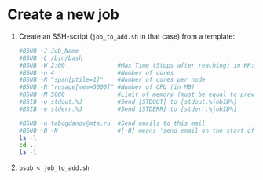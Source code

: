 #                  Create a new job

1. Create an SSH-script (`job_to_add.sh` in that case) from a template:
    ```BASH
    #BSUB -J Job_Name
    #BSUB -L /bin/bash
    #BSUB -W 2:00               #Max Time (Stops after reaching) in HH:MM
    #BSUB -n 4                  #Number of cores
    #BSUB -R "span[ptile=1]"    #Number of cores per node
    #BSUB -R "rusage[mem=5000]" #Number of CPU (in MB)
    #BSUB -M 5000               #Limit of memory (must be equal to previous line)
    #BSIB -o stdout.%J          #Send [STDOUT] to [stdout.%jobID%]
    #BSIB -e stderr.%J          #Send [STDERR] to [stderr.%jobID%]

    #BSUB -u tabogdanov@mts.ru  #Send emails to this mail
    #BSUB -B -N                 #[-B] means 'send email on the start of a job'. [-N] means 'send email on the end of job'
    ls -l
    cd ..
    ls -l
    ```
2. `bsub < job_to_add.sh`